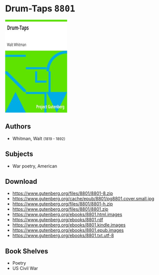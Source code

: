 # Drum-Taps <kbd>8801</kbd>

![](./cover.medium.jpg "")

## Authors


 - Whitman, Walt <small>(1819 - 1892)</small>

## Subjects


 - War poetry, American

## Download


 - https://www.gutenberg.org/files/8801/8801-8.zip
 - https://www.gutenberg.org/cache/epub/8801/pg8801.cover.small.jpg
 - https://www.gutenberg.org/files/8801/8801-h.zip
 - https://www.gutenberg.org/files/8801/8801.zip
 - https://www.gutenberg.org/ebooks/8801.html.images
 - https://www.gutenberg.org/ebooks/8801.rdf
 - https://www.gutenberg.org/ebooks/8801.kindle.images
 - https://www.gutenberg.org/ebooks/8801.epub.images
 - https://www.gutenberg.org/ebooks/8801.txt.utf-8

## Book Shelves


 - Poetry
 - US Civil War
